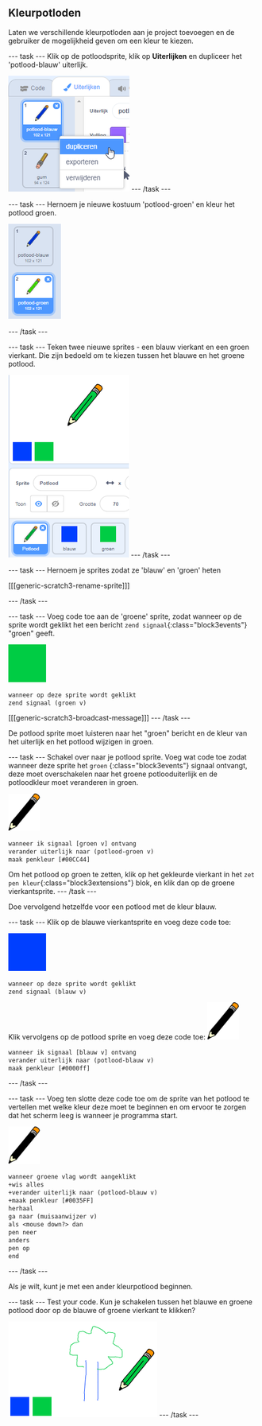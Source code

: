## Kleurpotloden

Laten we verschillende kleurpotloden aan je project toevoegen en de gebruiker de mogelijkheid geven om een kleur te kiezen.

--- task --- Klik op de potloodsprite, klik op **Uiterlijken** en dupliceer het 'potlood-blauw' uiterlijk.

![screenshot](images/paint-blue-duplicate.png) --- /task ---

--- task --- Hernoem je nieuwe kostuum 'potlood-groen' en kleur het potlood groen.

![screenshot](images/paint-pencil-green.png)

--- /task ---

--- task --- Teken twee nieuwe sprites - een blauw vierkant en een groen vierkant. Die zijn bedoeld om te kiezen tussen het blauwe en het groene potlood.

![screenshot](images/paint-selectors.png) --- /task ---

--- task --- Hernoem je sprites zodat ze 'blauw' en 'groen' heten

[[[generic-scratch3-rename-sprite]]]

--- /task ---

--- task --- Voeg code toe aan de 'groene' sprite, zodat wanneer op de sprite wordt geklikt het een bericht `zend signaal`{:class="block3events"} "groen" geeft.

![groen vierkant](images/green_square.png)

```blocks3
wanneer op deze sprite wordt geklikt
zend signaal (groen v)
```

[[[generic-scratch3-broadcast-message]]] --- /task ---

De potlood sprite moet luisteren naar het "groen" bericht en de kleur van het uiterlijk en het potlood wijzigen in groen.

--- task --- Schakel over naar je potlood sprite. Voeg wat code toe zodat wanneer deze sprite het `groen` {:class="block3events"} signaal ontvangt, deze moet overschakelen naar het groene potlooduiterlijk en de potloodkleur moet veranderen in groen.

![potlood](images/pencil.png)

```blocks3
wanneer ik signaal [groen v] ontvang
verander uiterlijk naar (potlood-groen v)
maak penkleur [#00CC44]
```

Om het potlood op groen te zetten, klik op het gekleurde vierkant in het `zet pen kleur`{:class="block3extensions"} blok, en klik dan op de groene vierkantsprite. --- /task ---

Doe vervolgend hetzelfde voor een potlood met de kleur blauw.

--- task --- Klik op de blauwe vierkantsprite en voeg deze code toe:

![blauw_vierkant](images/blue_square.png)

```blocks3
wanneer op deze sprite wordt geklikt
zend signaal (blauw v)
```

Klik vervolgens op de potlood sprite en voeg deze code toe: ![potlood](images/pencil.png)

```blocks3
wanneer ik signaal [blauw v] ontvang
verander uiterlijk naar (potlood-blauw v)
maak penkleur [#0000ff]
```

--- /task ---

--- task --- Voeg ten slotte deze code toe om de sprite van het potlood te vertellen met welke kleur deze moet te beginnen en om ervoor te zorgen dat het scherm leeg is wanneer je programma start.

![potlood](images/pencil.png)

```blocks3
wanneer groene vlag wordt aangeklikt
+wis alles
+verander uiterlijk naar (potlood-blauw v)
+maak penkleur [#0035FF]
herhaal
ga naar (muisaanwijzer v)
als <mouse down?> dan
pen neer
anders
pen op
end
```

--- /task ---

Als je wilt, kunt je met een ander kleurpotlood beginnen.

--- task --- Test your code. Kun je schakelen tussen het blauwe en groene potlood door op de blauwe of groene vierkant te klikken?

![screenshot](images/paint-pens-test.png) --- /task ---
